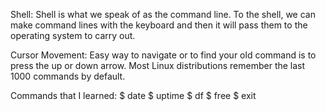 Shell:
Shell is what we speak of as the command line. To the shell, we can make command lines with the keyboard and then it will pass them to the operating system to carry out.

Cursor Movement:
Easy way to navigate or to find your old command is to press the up or down arrow. Most Linux distributions remember the last 1000 commands by default.

Commands that I learned:
$ date
$ uptime
$ df
$ free
$ exit
